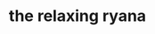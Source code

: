 ---
title: "the relaxing ryana"
product_type: "long sleeve top"
is_women: true
is_men: 
is_unisex: true
is_variant: 
original_price: 32
sale_price: 28
color: "rose"
sizes:
- size: "xxxs"
  stock: 7
- size: "xxs"
  stock: 6
- size: "xs"
  stock: 10
- size: "s"
  stock: 4
- size: "m"
  stock: 5
- size: "l"
  stock: 20
- size: "xl"
  stock: 11
- size: "xxl"
  stock: 13
- size: "xxxl"
  stock: 10

main_alt: "A snug garment, just waiting for the warmth of your body."
description: "A snug garment, just waiting for the warmth of your body."
material: "100% hemp"
---